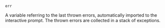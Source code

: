 ```
err
```

A variable referring to the last thrown errors, automatically imported to the interactive prompt. The thrown errors are collected in a stack of exceptions.
